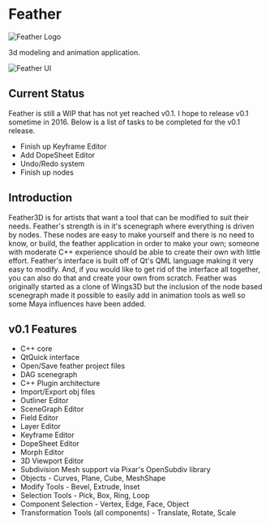 Feather
=======

![Feather Logo](https://raw.githubusercontent.com/richardlayman/feather/master/assets/images/logo.png)

3d modeling and animation application.

![Feather UI](https://raw.githubusercontent.com/richardlayman/feather/master/assets/images/ui_v0_1.png)

Current Status
---------------
Feather is still a WIP that has not yet reached v0.1. I hope to release v0.1 sometime in 2016. Below is a list of tasks to be completed for the v0.1 release.
* Finish up Keyframe Editor
* Add DopeSheet Editor
* Undo/Redo system
* Finish up nodes

Introduction
---------------
Feather3D is for artists that want a tool that can be modified to suit their needs. Feather's strength is in it's scenegraph where everything is driven by nodes. These nodes are easy to make yourself and there is no need to know, or build, the feather application in order to make your own; someone with moderate C++ experience should be able to create their own with little effort. Feather's interface is built off of Qt's QML language making it very easy to modify. And, if you would like to get rid of the interface all together, you can also do that and create your own from scratch. Feather was originally started as a clone of Wings3D but the inclusion of the node based scenegraph made it possible to easily add in animation tools as well so some Maya influences have been added.

v0.1 Features
---------------
* C++ core
* QtQuick interface
* Open/Save feather project files
* DAG scenegraph
* C++ Plugin architecture
* Import/Export obj files
* Outliner Editor
* SceneGraph Editor
* Field Editor
* Layer Editor
* Keyframe Editor
* DopeSheet Editor
* Morph Editor
* 3D Viewport Editor
* Subdivision Mesh support via Pixar's OpenSubdiv library 
* Objects - Curves, Plane, Cube, MeshShape
* Modify Tools - Bevel, Extrude, Inset
* Selection Tools - Pick, Box, Ring, Loop
* Component Selection - Vertex, Edge, Face, Object
* Transformation Tools (all components) - Translate, Rotate, Scale

